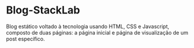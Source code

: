 # Blog-StackLab

Blog estático voltado à tecnologia usando HTML, CSS e Javascript, composto de duas páginas: a página inicial e página de visualização de um post específico. 
